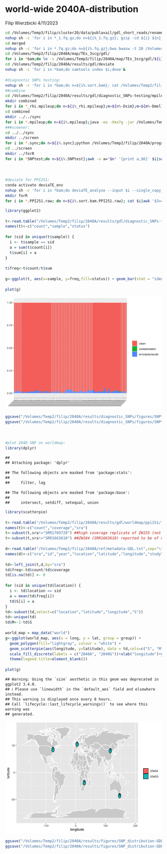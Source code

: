 world-wide 2040A-distribution
================
Filip Wierzbicki
4/11/2023

``` bash
cd /Volumes/Temp3/filip/cluster20/data/publavail/gdl_short_reads/renamed
nohup sh -c 'for i in *_1.fq.gz;do n=${i%_1.fq.gz}; gzip -cd ${i} ${n}_2.fq.gz|gzip -c > merged/${n}.fq.gz ;done' & #merging PE data into 1 file
cd merged
nohup sh -c 'for i in *.fq.gz;do n=${i%.fq.gz};bwa bwasw -t 20 /Volumes/Temp2/filip/2040A/ref/TEs-scg/teseqs-3scg-dmel.fasta $i|samtools sort -@ 4 -m 3G - > /Volumes/Temp3/filip/2040A/map/TEs_3scg/gdl/${n}.sort.bam;done' &
cd /Volumes/Temp3/filip/2040A/map/TEs_3scg/gdl/
for i in *bam;do ln -s /Volumes/Temp3/filip/2040A/map/TEs_3scg/gdl/${i} /Volumes/Temp2/filip/2040A/results/gdl/deviate/${i};done
cd /Volumes/Temp2/filip/2040A/results/gdl/deviate
nohup sh -c 'for i in *bam;do samtools index $i;done'&

#diagnostic SNPs testing:
nohup sh -c 'for i in *bam;do n=${i%.sort.bam}; cat /Volumes/Temp2/filip/2040A/ref/Dmel_3scg-names.txt|while read gene;do samtools mpileup -q 20 -r ${gene} ${i} -o /Volumes/Temp2/filip/2040A/results/gdl/diagnostic_SNPs-testing/mpileup/${n}-${gene}.mpileup;done;done' &
##combine 
cd /Volumes/Temp2/filip/2040A/results/gdl/diagnostic_SNPs-testing/mpileup/
mkdir combined
for i in *_rhi.mpileup;do n=${i%_rhi.mpileup};m=${n%-Dsim};m=${m%-Dmel}; cat ${i} ${n}_rpl32.mpileup ${n}_tj.mpileup > combined/${m}.mpileup;done
cd combined
mkdir ../../sync
for i in *.mpileup;do n=${i%.mpileup};java -ea -Xmx7g -jar /Volumes/Temp3/filip/programs/popoolation2_1201/mpileup2sync.jar --input ${i} --output /Volumes/Temp2/filip/2040A/results/gdl/diagnostic_SNPs-testing/sync/${n}.sync --fastq-type sanger --min-qual 20 --threads 8;done
###sceener:
cd ../../sync
mkdir ../screen
for i in *.sync;do n=${i%.sync};python /Volumes/Temp2/filip/2040A/programs/2040A_P-element/helper-scripts/contamination-screener.py --sync $i --snp /Volumes/Temp2/filip/2040A/results/diagnostic_SNPs/define/withPop_Dmel-scg.SNPs --min-cov 5 --min-freq 0.90 > ../screen/${n}.SNPtest;done
cd ../screen
mkdir ../forR
for i in *SNPtest;do n=${i%.SNPtest};awk -v a="$n" '{print a,$6}' $i|sort|uniq -c;done > ../forR/summary.forR



#deviate for PPI251:
conda activate deviaTE_env
nohup sh -c 'for i in *bam;do deviaTE_analyse --input $i --single_copy_genes Dmel_tj,Dmel_rpl32,Dmel_rhi --library /Volumes/Temp2/filip/2040A/ref/TEs-scg/teseqs-3scg-dmel.fasta --family PPI251;done'&
mkdir forR
for i in *.PPI251.raw; do n=${i%.sort.bam.PPI251.raw}; cat $i|awk '$3==2039'|awk -v a="$n" '{print $5,$9,a}';done > forR/2040A.raw ##deviaTE-positions are 0-based!
```

``` r
library(ggplot2)

t<-read.table("/Volumes/Temp2/filip/2040A/results/gdl/diagnostic_SNPs-testing/forR/summary.forR")
names(t)<-c("count","sample","status")

for (sid in unique(t$sample)) { 
  i <- t$sample == sid
  a = sum(t$count[i])
  t$sum[i] = a
}

t$freq<-t$count/t$sum

g<-ggplot(t, aes(x=sample, y=freq,fill=status)) + geom_bar(stat = "identity")+theme(legend.title = element_blank(), axis.text.x = element_text(angle=45,vjust = 1,hjust = 1,size=5),axis.title = element_blank())

plot(g)
```

![](world-wide_2040A-distribution_files/figure-gfm/unnamed-chunk-2-1.png)<!-- -->

``` r
ggsave("/Volumes/Temp2/filip/2040A/results/diagnostic_SNPs/figures/SNPtest_overview-GDL.pdf",width=12,height=6)
ggsave("/Volumes/Temp2/filip/2040A/results/diagnostic_SNPs/figures/SNPtest_overview-GDL.png",width=12,height=6)



#plot 2040 SNP on worldmap:
library(dplyr)
```

    ## 
    ## Attaching package: 'dplyr'

    ## The following objects are masked from 'package:stats':
    ## 
    ##     filter, lag

    ## The following objects are masked from 'package:base':
    ## 
    ##     intersect, setdiff, setequal, union

``` r
library(scatterpie)

t<-read.table("/Volumes/Temp2/filip/2040A/results/gdl/worldmap/ppi251/forR/2040A.raw")
names(t)<-c("count","coverage","sra")
t<-subset(t,sra!="SRR1769729") ##high coverage replicate of ZW155 (not needed)
t<-subset(t,sra!="SRR1663610") ##ZW184 (SRR1663610) reported to be of non-African origin (excluded)

d<-read.table("/Volumes/Temp2/filip/2040A/ref/metadata-GDL.txt",sep="\t")
names(d)<-c("sra","id","year","location","latitude","longitude","study","estimated_year")

td<-left_join(t,d,by="sra")
td$freq<-td$count/td$coverage
td[is.na(td)] <- 0

for (sid in unique(td$location)) { 
  i <- td$location == sid
  a = mean(td$freq[i])
  td$S[i] = a
}
td<-subset(td,select=c("location","latitude","longitude","S"))
td<-unique(td)
td$M<-1-td$S

world_map = map_data("world")
g<-ggplot(world_map, aes(x = long, y = lat, group = group)) +
  geom_polygon(fill="lightgray", colour = "white") +
  geom_scatterpie(aes(longitude, y=latitude), data = td,cols=c("S", "M")) +
  scale_fill_discrete(labels = c("2040A", "2040G"))+xlab("longitude")+ylab("latitude")+
  theme(legend.title=element_blank())

plot(g)
```

    ## Warning: Using the `size` aesthetic in this geom was deprecated in ggplot2 3.4.0.
    ## ℹ Please use `linewidth` in the `default_aes` field and elsewhere instead.
    ## This warning is displayed once every 8 hours.
    ## Call `lifecycle::last_lifecycle_warnings()` to see where this warning was
    ## generated.

![](world-wide_2040A-distribution_files/figure-gfm/unnamed-chunk-2-2.png)<!-- -->

``` r
ggsave("/Volumes/Temp2/filip/2040A/results/figures/SNP_distribution-GDL.pdf",width=9,height=5)
ggsave("/Volumes/Temp2/filip/2040A/results/figures/SNP_distribution-GDL.png",width=9,height=5)
```
